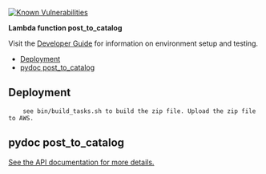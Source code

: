 [![Known Vulnerabilities](https://snyk.io/test/github/nasa/cumulus-orca/badge.svg?targetFile=tasks/post_to_catalog/requirements.txt)](https://snyk.io/test/github/nasa/cumulus-orca?targetFile=tasks/post_to_catalog/requirements.txt)

**Lambda function post_to_catalog**

Visit the [Developer Guide](https://nasa.github.io/cumulus-orca/docs/developer/development-guide/code/contrib-code-intro) for information on environment setup and testing.

- [Deployment](#deployment)
- [pydoc post_to_catalog](#pydoc)

<a name="deployment"></a>
## Deployment
```
    see bin/build_tasks.sh to build the zip file. Upload the zip file to AWS.
```
<a name="pydoc"></a>
## pydoc post_to_catalog
[See the API documentation for more details.](API.md)